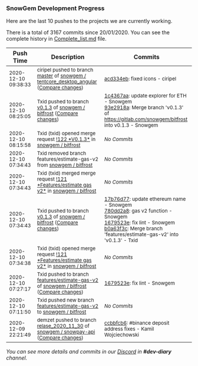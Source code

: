 
### SnowGem Development Progress

Here are the last 10 pushes to the projects we are currently working.

There is a total of 3167 commits since 20/01/2020. You can see the complete history in
 [Complete_list.md](Complete_list.md) file.

| Push Time | Description | Commits |
| --- | --- | --- |
| <sub>2020-12-10 09:38:33</sub> | <sub>ciripel pushed to branch [master](https://gitlab.com/snowgem/tentcore_desktop_angular/commits/master) of [snowgem / tentcore\_desktop\_angular](https://gitlab.com/snowgem/tentcore_desktop_angular) ([Compare changes](https://gitlab.com/snowgem/tentcore_desktop_angular/compare/219c5152585694fc5b6c0f70ff73b71b34edb3db...acd334eb06b318b48796ae8a835b93ab19331d9e))</sub> | <sub>[acd334eb](https://gitlab.com/snowgem/tentcore_desktop_angular/-/commit/acd334eb06b318b48796ae8a835b93ab19331d9e): fixed icons - ciripel</sub> |
| <sub>2020-12-10 08:25:05</sub> | <sub>Txid pushed to branch [v0\.1\.3](https://gitlab.com/snowgem/bitfrost/commits/v0.1.3) of [snowgem / bitfrost](https://gitlab.com/snowgem/bitfrost) ([Compare changes](https://gitlab.com/snowgem/bitfrost/compare/b0a63f3cba29016062f405a0d86696cb4c22423b...93e2918a91ccf66afaad788dd40d6bab24258652))</sub> | <sub>[1c4367aa](https://gitlab.com/snowgem/bitfrost/-/commit/1c4367aa51962ae66ad45e1a740103ba6bcbf164): update explorer for ETH - Snowgem<br>[93e2918a](https://gitlab.com/snowgem/bitfrost/-/commit/93e2918a91ccf66afaad788dd40d6bab24258652): Merge branch 'v0.1.3' of https://gitlab.com/snowgem/bitfrost into v0.1.3 - Snowgem</sub> |
| <sub>2020-12-10 08:15:58</sub> | <sub>Txid (txid) opened merge request [\!122 \*V0\.1\.3\*](https://gitlab.com/snowgem/bitfrost/-/merge_requests/122) in [snowgem / bitfrost](https://gitlab.com/snowgem/bitfrost)</sub> | <sub>_No Commits_</sub> |
| <sub>2020-12-10 07:34:43</sub> | <sub>Txid removed branch features/estimate-gas-v2 from [snowgem / bitfrost](https://gitlab.com/snowgem/bitfrost)</sub> | <sub>_No Commits_</sub> |
| <sub>2020-12-10 07:34:43</sub> | <sub>Txid (txid) merged merge request [\!121 \*Features/estimate gas v2\*](https://gitlab.com/snowgem/bitfrost/-/merge_requests/121) in [snowgem / bitfrost](https://gitlab.com/snowgem/bitfrost)</sub> | <sub>_No Commits_</sub> |
| <sub>2020-12-10 07:34:43</sub> | <sub>Txid pushed to branch [v0\.1\.3](https://gitlab.com/snowgem/bitfrost/commits/v0.1.3) of [snowgem / bitfrost](https://gitlab.com/snowgem/bitfrost) ([Compare changes](https://gitlab.com/snowgem/bitfrost/compare/efc5a868670e0c2d9d17518a5e71fa2839391766...b0a63f3cba29016062f405a0d86696cb4c22423b))</sub> | <sub>[17b76d77](https://gitlab.com/snowgem/bitfrost/-/commit/17b76d77a2eb4add5919ab46a545520a1265adde): update ethereum name - Snowgem<br>[780dd2a8](https://gitlab.com/snowgem/bitfrost/-/commit/780dd2a81c92269b3d69b28870c15753640eb022): gas v2 function - Snowgem<br>[1679523e](https://gitlab.com/snowgem/bitfrost/-/commit/1679523ecdcaa83a7babc7a734f30c0cba6aa21b): fix lint - Snowgem<br>[b0a63f3c](https://gitlab.com/snowgem/bitfrost/-/commit/b0a63f3cba29016062f405a0d86696cb4c22423b): Merge branch 'features/estimate-gas-v2' into 'v0.1.3' - Txid</sub> |
| <sub>2020-12-10 07:34:38</sub> | <sub>Txid (txid) opened merge request [\!121 \*Features/estimate gas v2\*](https://gitlab.com/snowgem/bitfrost/-/merge_requests/121) in [snowgem / bitfrost](https://gitlab.com/snowgem/bitfrost)</sub> | <sub>_No Commits_</sub> |
| <sub>2020-12-10 07:27:17</sub> | <sub>Txid pushed to branch [features/estimate\-gas\-v2](https://gitlab.com/snowgem/bitfrost/commits/features/estimate-gas-v2) of [snowgem / bitfrost](https://gitlab.com/snowgem/bitfrost) ([Compare changes](https://gitlab.com/snowgem/bitfrost/compare/780dd2a81c92269b3d69b28870c15753640eb022...1679523ecdcaa83a7babc7a734f30c0cba6aa21b))</sub> | <sub>[1679523e](https://gitlab.com/snowgem/bitfrost/-/commit/1679523ecdcaa83a7babc7a734f30c0cba6aa21b): fix lint - Snowgem</sub> |
| <sub>2020-12-10 07:11:50</sub> | <sub>Txid pushed new branch [features/estimate\-gas\-v2](https://gitlab.com/snowgem/bitfrost/commits/features/estimate-gas-v2) to [snowgem / bitfrost](https://gitlab.com/snowgem/bitfrost)</sub> | <sub>_No Commits_</sub> |
| <sub>2020-12-09 22:21:49</sub> | <sub>demzet pushed to branch [relase\_2020\_11\_30](https://gitlab.com/snowgem/snowpay-api/commits/relase_2020_11_30) of [snowgem / snowpay\-api](https://gitlab.com/snowgem/snowpay-api) ([Compare changes](https://gitlab.com/snowgem/snowpay-api/compare/5690955911f0804dbff93fe778408ec5dadc30cf...ccbbfcb6058f9b9b6493dd8e993e3ce485ae104e))</sub> | <sub>[ccbbfcb6](https://gitlab.com/snowgem/snowpay-api/-/commit/ccbbfcb6058f9b9b6493dd8e993e3ce485ae104e): #binance deposit address fixes - Kamil Wojciechowski</sub> |

_You can see more details and commits in our [Discord](https://discord.gg/zumGnbg) in **#dev-diary** channel._

